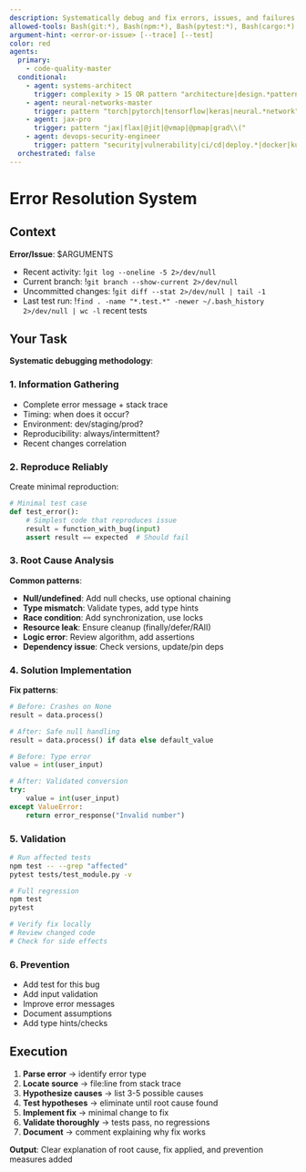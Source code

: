 ```yaml
---
description: Systematically debug and fix errors, issues, and failures
allowed-tools: Bash(git:*), Bash(npm:*), Bash(pytest:*), Bash(cargo:*)
argument-hint: <error-or-issue> [--trace] [--test]
color: red
agents:
  primary:
    - code-quality-master
  conditional:
    - agent: systems-architect
      trigger: complexity > 15 OR pattern "architecture|design.*pattern|system.*design|scalability"
    - agent: neural-networks-master
      trigger: pattern "torch|pytorch|tensorflow|keras|neural.*network"
    - agent: jax-pro
      trigger: pattern "jax|flax|@jit|@vmap|@pmap|grad\\("
    - agent: devops-security-engineer
      trigger: pattern "security|vulnerability|ci/cd|deploy.*|docker|kubernetes|container"
  orchestrated: false
---
```


# Error Resolution System

## Context

**Error/Issue**: $ARGUMENTS

- Recent activity: !`git log --oneline -5 2>/dev/null`
- Current branch: !`git branch --show-current 2>/dev/null`
- Uncommitted changes: !`git diff --stat 2>/dev/null | tail -1`
- Last test run: !`find . -name "*.test.*" -newer ~/.bash_history 2>/dev/null | wc -l` recent tests

## Your Task

**Systematic debugging methodology**:

### 1. Information Gathering
- Complete error message + stack trace
- Timing: when does it occur?
- Environment: dev/staging/prod?
- Reproducibility: always/intermittent?
- Recent changes correlation

### 2. Reproduce Reliably
Create minimal reproduction:
```python
# Minimal test case
def test_error():
    # Simplest code that reproduces issue
    result = function_with_bug(input)
    assert result == expected  # Should fail
```

### 3. Root Cause Analysis
**Common patterns**:
- **Null/undefined**: Add null checks, use optional chaining
- **Type mismatch**: Validate types, add type hints
- **Race condition**: Add synchronization, use locks
- **Resource leak**: Ensure cleanup (finally/defer/RAII)
- **Logic error**: Review algorithm, add assertions
- **Dependency issue**: Check versions, update/pin deps

### 4. Solution Implementation
**Fix patterns**:
```python
# Before: Crashes on None
result = data.process()

# After: Safe null handling
result = data.process() if data else default_value

# Before: Type error
value = int(user_input)

# After: Validated conversion
try:
    value = int(user_input)
except ValueError:
    return error_response("Invalid number")
```

### 5. Validation
```bash
# Run affected tests
npm test -- --grep "affected"
pytest tests/test_module.py -v

# Full regression
npm test
pytest

# Verify fix locally
# Review changed code
# Check for side effects
```

### 6. Prevention
- Add test for this bug
- Add input validation
- Improve error messages
- Document assumptions
- Add type hints/checks

## Execution

1. **Parse error** → identify error type
2. **Locate source** → file:line from stack trace
3. **Hypothesize causes** → list 3-5 possible causes
4. **Test hypotheses** → eliminate until root cause found
5. **Implement fix** → minimal change to fix
6. **Validate thoroughly** → tests pass, no regressions
7. **Document** → comment explaining why fix works

**Output**: Clear explanation of root cause, fix applied, and prevention measures added
